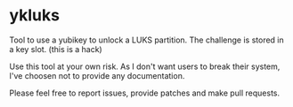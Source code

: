 ykluks
======

Tool to use a yubikey to unlock a LUKS partition. The challenge is stored in a key slot. (this is a hack)

Use this tool at your own risk. As I don't want users to break their system, I've choosen not to provide any documentation.

Please feel free to report issues, provide patches and make pull requests.
